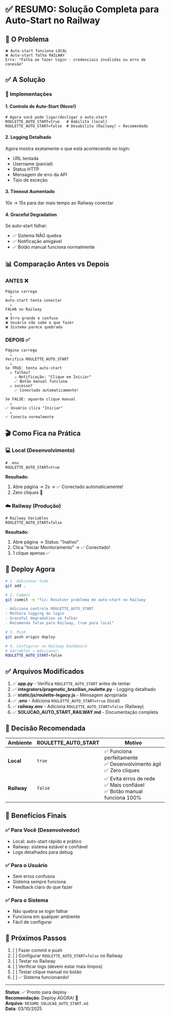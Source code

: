 # ✅ RESUMO: Solução Completa para Auto-Start no Railway

## 🎯 O Problema

```
❌ Auto-start funciona LOCAL
❌ Auto-start falha RAILWAY
Erro: "Falha ao fazer login - credenciais inválidas ou erro de conexão"
```

## ✅ A Solução

### 🔧 Implementações

#### 1. **Controle de Auto-Start** (Novo!)

```env
# Agora você pode ligar/desligar o auto-start
ROULETTE_AUTO_START=true   # Habilita (local)
ROULETTE_AUTO_START=false  # Desabilita (Railway) ← Recomendado
```

#### 2. **Logging Detalhado**

Agora mostra exatamente o que está acontecendo no login:

- URL tentada
- Username (parcial)
- Status HTTP
- Mensagem de erro da API
- Tipo de exceção

#### 3. **Timeout Aumentado**

10s → 15s para dar mais tempo ao Railway conectar

#### 4. **Graceful Degradation**

Se auto-start falhar:

- ✅ Sistema NÃO quebra
- ✅ Notificação amigável
- ✅ Botão manual funciona normalmente

## 📊 Comparação Antes vs Depois

### ANTES ❌

```
Página carrega
  ↓
Auto-start tenta conectar
  ↓
FALHA no Railway
  ↓
❌ Erro grande e confuso
❌ Usuário não sabe o que fazer
❌ Sistema parece quebrado
```

### DEPOIS ✅

```
Página carrega
  ↓
Verifica ROULETTE_AUTO_START
  ↓
Se TRUE: tenta auto-start
  ↓ falhou?
    ⚠️ Notificação: "Clique em Iniciar"
    ✅ Botão manual funciona
  ↓ sucesso?
    ✅ Conectado automaticamente!

Se FALSE: aguarda clique manual
  ↓
✅ Usuário clica "Iniciar"
  ↓
✅ Conecta normalmente
```

## 🎬 Como Fica na Prática

### 💻 Local (Desenvolvimento)

```env
# .env
ROULETTE_AUTO_START=true
```

**Resultado:**

1. Abre página → 2s → ✅ Conectado automaticamente!
2. Zero cliques 🚀

### ☁️ Railway (Produção)

```env
# Railway Variables
ROULETTE_AUTO_START=false
```

**Resultado:**

1. Abre página → Status: "Inativo"
2. Clica "Iniciar Monitoramento" → ✅ Conectado!
3. 1 clique apenas ✅

## 🚀 Deploy Agora

```bash
# 1. Adicionar tudo
git add .

# 2. Commit
git commit -m "fix: Resolver problema de auto-start no Railway

- Adiciona controle ROULETTE_AUTO_START
- Melhora logging do login
- Graceful degradation se falhar
- Recomenda false para Railway, true para local"

# 3. Push
git push origin deploy

# 4. Configurar no Railway Dashboard
# Variables → Adicionar:
ROULETTE_AUTO_START=false
```

## ✅ Arquivos Modificados

1. ✅ **app.py** - Verifica `ROULETTE_AUTO_START` antes de tentar
2. ✅ **integrators/pragmatic_brazilian_roulette.py** - Logging detalhado
3. ✅ **static/js/roulette-legacy.js** - Mensagem apropriada
4. ✅ **.env** - Adiciona `ROULETTE_AUTO_START=true` (local)
5. ✅ **railway.env** - Adiciona `ROULETTE_AUTO_START=false` (Railway)
6. ✅ **SOLUCAO_AUTO_START_RAILWAY.md** - Documentação completa

## 🎯 Decisão Recomendada

| Ambiente    | ROULETTE_AUTO_START | Motivo                                                                       |
| ----------- | ------------------- | ---------------------------------------------------------------------------- |
| **Local**   | `true`              | ✅ Funciona perfeitamente<br>✅ Desenvolvimento ágil<br>✅ Zero cliques      |
| **Railway** | `false`             | ✅ Evita erros de rede<br>✅ Mais confiável<br>✅ Botão manual funciona 100% |

## 🎉 Benefícios Finais

### ✅ Para Você (Desenvolvedor)

- Local: auto-start rápido e prático
- Railway: sistema estável e confiável
- Logs detalhados para debug

### ✅ Para o Usuário

- Sem erros confusos
- Sistema sempre funciona
- Feedback claro do que fazer

### ✅ Para o Sistema

- Não quebra se login falhar
- Funciona em qualquer ambiente
- Fácil de configurar

## 📝 Próximos Passos

1. [ ] Fazer commit e push
2. [ ] Configurar `ROULETTE_AUTO_START=false` no Railway
3. [ ] Testar no Railway
4. [ ] Verificar logs (devem estar mais limpos)
5. [ ] Testar clique manual no botão
6. [ ] ✅ Sistema funcionando!

---

**Status**: ✅ Pronto para deploy  
**Recomendação**: Deploy AGORA! 🚀  
**Arquivo**: `RESUMO_SOLUCAO_AUTO_START.md`  
**Data**: 03/10/2025
